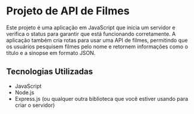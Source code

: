 # Projeto de API de Filmes

Este projeto é uma aplicação em JavaScript que inicia um servidor e verifica o status para garantir que está funcionando corretamente. A aplicação também cria rotas para usar uma API de filmes, permitindo que os usuários pesquisem filmes pelo nome e retornem informações como o título e a sinopse em formato JSON.

## Tecnologias Utilizadas

- JavaScript
- Node.js
- Express.js (ou qualquer outra biblioteca que você estiver usando para criar o servidor)


